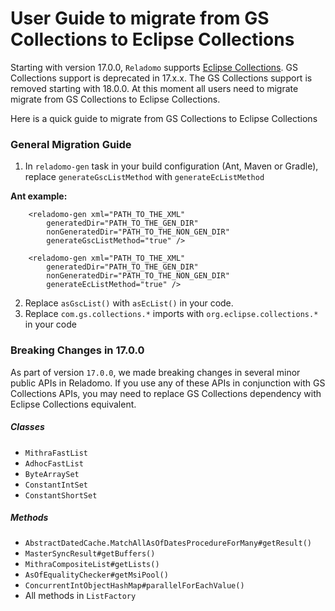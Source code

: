 # User Guide to migrate from GS Collections to Eclipse Collections

Starting with version 17.0.0, `Reladomo` supports [Eclipse Collections](https://github.com/eclipse/eclipse-collections).
GS Collections support is deprecated in 17.x.x. The GS Collections support is removed starting with 18.0.0.
At this moment all users need to migrate migrate from GS Collections to Eclipse Collections.

Here is a quick guide to migrate from GS Collections to Eclipse Collections

### General Migration Guide
1. In `reladomo-gen` task in your build configuration (Ant, Maven or Gradle), replace `generateGscListMethod` with `generateEcListMethod`

**Ant example:**
```
    <reladomo-gen xml="PATH_TO_THE_XML"
        generatedDir="PATH_TO_THE_GEN_DIR"
        nonGeneratedDir="PATH_TO_THE_NON_GEN_DIR"
        generateGscListMethod="true" />
```
```
    <reladomo-gen xml="PATH_TO_THE_XML"
        generatedDir="PATH_TO_THE_GEN_DIR"
        nonGeneratedDir="PATH_TO_THE_NON_GEN_DIR"
        generateEcListMethod="true" />
```

2. Replace `asGscList()` with `asEcList()` in your code. 
3. Replace `com.gs.collections.*` imports with `org.eclipse.collections.*` in your code

### Breaking Changes in 17.0.0
As part of version `17.0.0`,  we made breaking changes in several minor public APIs in Reladomo. If you use any of
these APIs in conjunction with GS Collections APIs, you may need to replace GS Collections dependency with Eclipse Collections equivalent.

##### Classes
- `MithraFastList`
- `AdhocFastList`
- `ByteArraySet`
- `ConstantIntSet`
- `ConstantShortSet`

##### Methods
- `AbstractDatedCache.MatchAllAsOfDatesProcedureForMany#getResult()`
- `MasterSyncResult#getBuffers()`
- `MithraCompositeList#getLists()`
- `AsOfEqualityChecker#getMsiPool()`
- `ConcurrentIntObjectHashMap#parallelForEachValue()`
- All methods in `ListFactory`
